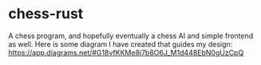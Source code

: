 # chess-rust
A chess program, and hopefully eventually a chess AI and simple frontend as well.
Here is some diagram I have created that guides my design: https://app.diagrams.net/#G18vfKKMe8j7b8O6J_M1d448EbN0gUzCpQ
